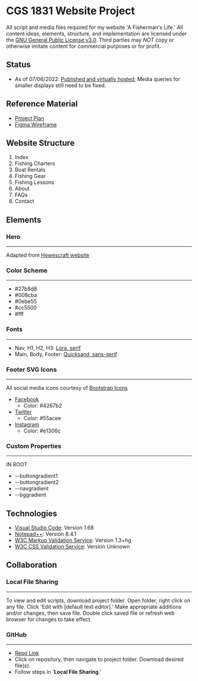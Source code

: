 # CGS 1831 Website Project
All script and media files required for my website 'A Fisherman's Life.' 
All content ideas, elements, structure, and implementation are licensed under the [GNU General Public License v3.0](https://www.gnu.org/licenses/gpl-3.0.en.html). Third parties may *NOT* copy or otherwise imitate content for commercial purposes or for profit. 
## Status
- As of 07/06/2022: [Published and virtually hosted](https://afishermanslife.elementfx.com/); Media queries for smaller displays still need to be fixed.
## Reference Material
- [Project Plan](https://drive.google.com/file/d/174wHZF2gdGVLEHi-jxcS_F8PQQnIyymy/view?usp=sharing)
- [Figma Wireframe](https://www.figma.com/file/Kr8qbJ7HvagusGkbJHNxVJ/CGS-1831-Website-Proj)
## Website Structure
1. Index
2. Fishing Charters
3. Boat Rentals
4. Fishing Gear
5. Fishing Lessons
6. About
7. FAQs
8. Contact
## Elements
### Hero
***
Adapted from [Hewescraft website](https://hewescraft.com/products/sea-runner/)
### Color Scheme
***
- #27b8d8
- #008cba
- #0ebe55
- #cc5500
- #fff
### Fonts
***
- Nav, H1, H2, H3: [Lora, serif](https://fonts.google.com/specimen/Lora)
- Main, Body, Footer: [Quicksand, sans-serif](https://fonts.google.com/specimen/Quicksand)
### Footer SVG Icons
***
All social media icons courtesy of [Bootstrap Icons](https://icons.getbootstrap.com/)
- [Facebook](https://icons.getbootstrap.com/icons/facebook/)
    - Color: #4267b2
- [Twitter](https://icons.getbootstrap.com/icons/twitter/)
    - Color: #55acee
- [Instagram](https://icons.getbootstrap.com/icons/instagram/)
    - Color: #e1306c
### Custom Properties
***
IN ROOT
- --buttongradient1
- --buttongradient2
- --navgradient
- --bggradient
## Technologies
- [Visual Studio Code](https://code.visualstudio.com/Download): Version 1.68
- [Notepad++](https://notepad-plus-plus.org/downloads/): Version 8.4.1
- [W3C Markup Validation Service](https://validator.w3.org/#validate_by_upload): Version 1.3+hg
- [W3C CSS Validation Service](https://jigsaw.w3.org/css-validator/validator): Version Unknown
## Collaboration
### Local File Sharing
***
To view and edit scripts, download project folder. Open folder, right click on any file. 
Click 'Edit with [default text editor].' Make appropriate additions and/or changes, then save file. 
Double click saved file or refresh web browser for changes to take effect.
### GitHub
***
- [Repo Link](https://github.com/bdreslin02/www-afl-dev-project)
- Click on repository, then navigate to project folder. Download desired file(s). 
- Follow steps in '**Local File Sharing**.'